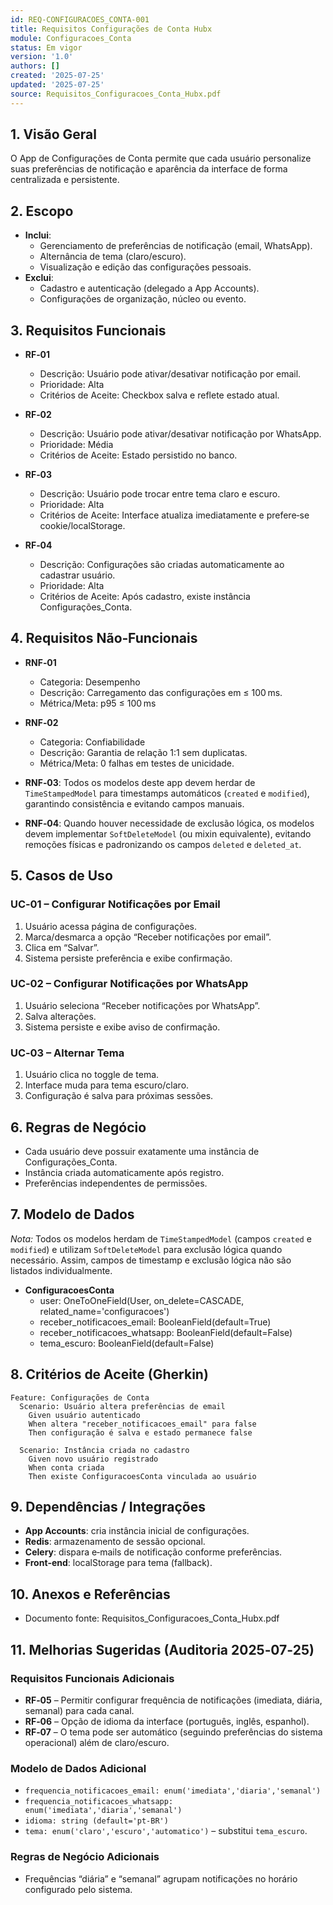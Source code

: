 ```yaml
---
id: REQ-CONFIGURACOES_CONTA-001
title: Requisitos Configurações de Conta Hubx
module: Configuracoes_Conta
status: Em vigor
version: '1.0'
authors: []
created: '2025-07-25'
updated: '2025-07-25'
source: Requisitos_Configuracoes_Conta_Hubx.pdf
---
```


## 1. Visão Geral

O App de Configurações de Conta permite que cada usuário personalize suas preferências de notificação e aparência da interface de forma centralizada e persistente.

## 2. Escopo
- **Inclui**:
  - Gerenciamento de preferências de notificação (email, WhatsApp).  
  - Alternância de tema (claro/escuro).  
  - Visualização e edição das configurações pessoais.  
- **Exclui**:
  - Cadastro e autenticação (delegado a App Accounts).  
  - Configurações de organização, núcleo ou evento.

## 3. Requisitos Funcionais

- **RF‑01**
  - Descrição: Usuário pode ativar/desativar notificação por email.
  - Prioridade: Alta
  - Critérios de Aceite: Checkbox salva e reflete estado atual.

- **RF‑02**
  - Descrição: Usuário pode ativar/desativar notificação por WhatsApp.
  - Prioridade: Média
  - Critérios de Aceite: Estado persistido no banco.

- **RF‑03**
  - Descrição: Usuário pode trocar entre tema claro e escuro.
  - Prioridade: Alta
  - Critérios de Aceite: Interface atualiza imediatamente e prefere‑se cookie/localStorage.

- **RF‑04**
  - Descrição: Configurações são criadas automaticamente ao cadastrar usuário.
  - Prioridade: Alta
  - Critérios de Aceite: Após cadastro, existe instância Configurações_Conta.

## 4. Requisitos Não‑Funcionais

- **RNF‑01**
  - Categoria: Desempenho
  - Descrição: Carregamento das configurações em ≤ 100 ms.
  - Métrica/Meta: p95 ≤ 100 ms

- **RNF‑02**
  - Categoria: Confiabilidade
  - Descrição: Garantia de relação 1:1 sem duplicatas.
  - Métrica/Meta: 0 falhas em testes de unicidade.


- **RNF‑03**: Todos os modelos deste app devem herdar de `TimeStampedModel` para timestamps automáticos (`created` e `modified`), garantindo consistência e evitando campos manuais.
- **RNF‑04**: Quando houver necessidade de exclusão lógica, os modelos devem implementar `SoftDeleteModel` (ou mixin equivalente), evitando remoções físicas e padronizando os campos `deleted` e `deleted_at`.

## 5. Casos de Uso

### UC‑01 – Configurar Notificações por Email
1. Usuário acessa página de configurações.  
2. Marca/desmarca a opção “Receber notificações por email”.  
3. Clica em “Salvar”.  
4. Sistema persiste preferência e exibe confirmação.

### UC‑02 – Configurar Notificações por WhatsApp
1. Usuário seleciona “Receber notificações por WhatsApp”.  
2. Salva alterações.  
3. Sistema persiste e exibe aviso de confirmação.

### UC‑03 – Alternar Tema
1. Usuário clica no toggle de tema.  
2. Interface muda para tema escuro/claro.  
3. Configuração é salva para próximas sessões.

## 6. Regras de Negócio
- Cada usuário deve possuir exatamente uma instância de Configurações_Conta.  
- Instância criada automaticamente após registro.  
- Preferências independentes de permissões.

## 7. Modelo de Dados
*Nota:* Todos os modelos herdam de `TimeStampedModel` (campos `created` e `modified`) e utilizam `SoftDeleteModel` para exclusão lógica quando necessário. Assim, campos de timestamp e exclusão lógica não são listados individualmente.

- **ConfiguracoesConta**  
  - user: OneToOneField(User, on_delete=CASCADE, related_name='configuracoes')  
  - receber_notificacoes_email: BooleanField(default=True)  
  - receber_notificacoes_whatsapp: BooleanField(default=False)  
  - tema_escuro: BooleanField(default=False)  

## 8. Critérios de Aceite (Gherkin)
```gherkin
Feature: Configurações de Conta
  Scenario: Usuário altera preferências de email
    Given usuário autenticado
    When altera "receber_notificacoes_email" para false
    Then configuração é salva e estado permanece false

  Scenario: Instância criada no cadastro
    Given novo usuário registrado
    When conta criada
    Then existe ConfiguracoesConta vinculada ao usuário
```

## 9. Dependências / Integrações
- **App Accounts**: cria instância inicial de configurações.  
- **Redis**: armazenamento de sessão opcional.  
- **Celery**: dispara e‑mails de notificação conforme preferências.  
- **Front‑end**: localStorage para tema (fallback).

## 10. Anexos e Referências
- Documento fonte: Requisitos_Configuracoes_Conta_Hubx.pdf

## 11. Melhorias Sugeridas (Auditoria 2025‑07‑25)

### Requisitos Funcionais Adicionais
- **RF‑05** – Permitir configurar frequência de notificações (imediata, diária, semanal) para cada canal.  
- **RF‑06** – Opção de idioma da interface (português, inglês, espanhol).  
- **RF‑07** – O tema pode ser automático (seguindo preferências do sistema operacional) além de claro/escuro.  

### Modelo de Dados Adicional
- `frequencia_notificacoes_email: enum('imediata','diaria','semanal')`  
- `frequencia_notificacoes_whatsapp: enum('imediata','diaria','semanal')`  
- `idioma: string (default='pt‑BR')`  
- `tema: enum('claro','escuro','automatico')` – substitui `tema_escuro`.  

### Regras de Negócio Adicionais
- Frequências “diária” e “semanal” agrupam notificações no horário configurado pelo sistema.